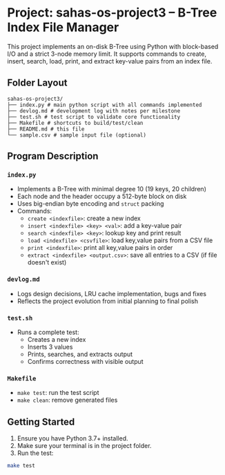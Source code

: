 # Project: sahas-os-project3 – B-Tree Index File Manager

This project implements an on-disk B-Tree using Python with block-based I/O and a strict 3-node memory limit. It supports commands to create, insert, search, load, print, and extract key-value pairs from an index file.

## Folder Layout
```
sahas-os-project3/
├── index.py # main python script with all commands implemented
├── devlog.md # development log with notes per milestone
├── test.sh # test script to validate core functionality
├── Makefile # shortcuts to build/test/clean
├── README.md # this file
└── sample.csv # sample input file (optional)
```

## Program Description

### `index.py`
- Implements a B-Tree with minimal degree 10 (19 keys, 20 children)
- Each node and the header occupy a 512-byte block on disk
- Uses big-endian byte encoding and `struct` packing
- Commands:
  - `create <indexfile>`: create a new index
  - `insert <indexfile> <key> <val>`: add a key-value pair
  - `search <indexfile> <key>`: lookup key and print result
  - `load <indexfile> <csvfile>`: load key,value pairs from a CSV file
  - `print <indexfile>`: print all key,value pairs in order
  - `extract <indexfile> <output.csv>`: save all entries to a CSV (if file doesn't exist)

### `devlog.md`
- Logs design decisions, LRU cache implementation, bugs and fixes
- Reflects the project evolution from initial planning to final polish

### `test.sh`
- Runs a complete test:
  - Creates a new index
  - Inserts 3 values
  - Prints, searches, and extracts output
  - Confirms correctness with visible output

### `Makefile`
- `make test`: run the test script
- `make clean`: remove generated files

## Getting Started

1. Ensure you have Python 3.7+ installed.
2. Make sure your terminal is in the project folder.
3. Run the test:

```bash
make test

